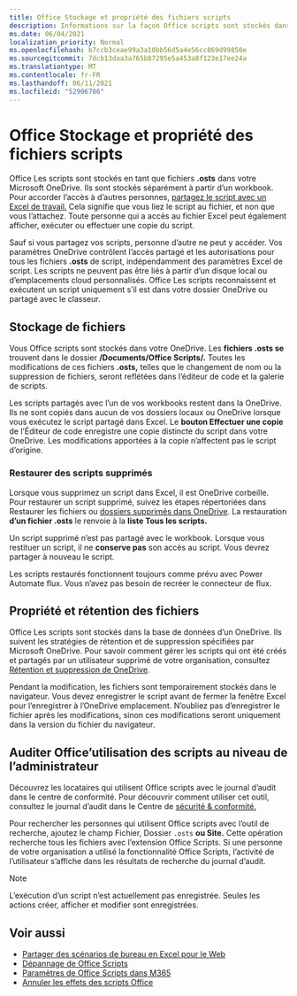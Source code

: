```yaml
---
title: Office Stockage et propriété des fichiers scripts
description: Informations sur la façon Office scripts sont stockés dans Microsoft OneDrive et transférés entre les propriétaires.
ms.date: 06/04/2021
localization_priority: Normal
ms.openlocfilehash: b7ccb3ceae99a3a10bb56d5a4e56cc869d99850e
ms.sourcegitcommit: 7dcb13daa3a765b87295e5a453a8f123e17ee24a
ms.translationtype: MT
ms.contentlocale: fr-FR
ms.lasthandoff: 06/11/2021
ms.locfileid: "52906786"
---
```

# <a name="office-scripts-file-storage-and-ownership"></a>Office Stockage et propriété des fichiers scripts

Office Les scripts sont stockés en tant que fichiers **.osts** dans votre Microsoft OneDrive. Ils sont stockés séparément à partir d’un workbook. Pour accorder l’accès à d’autres personnes, [partagez le script avec un Excel de travail.](excel.md#sharing-scripts) Cela signifie que vous liez le script au fichier, et non que vous l’attachez. Toute personne qui a accès au fichier Excel peut également afficher, exécuter ou effectuer une copie du script.

Sauf si vous partagez vos scripts, personne d’autre ne peut y accéder. Vos paramètres OneDrive contrôlent l’accès partagé et les autorisations pour tous les fichiers **.osts** de script, indépendamment des paramètres Excel de script. Les scripts ne peuvent pas être liés à partir d’un disque local ou d’emplacements cloud personnalisés. Office Les scripts reconnaissent et exécutent un script uniquement s’il est dans votre dossier OneDrive ou partagé avec le classeur.

## <a name="file-storage"></a>Stockage de fichiers

Vous Office scripts sont stockés dans votre OneDrive. Les **fichiers .osts se** trouvent dans le dossier **/Documents/Office Scripts/.** Toutes les modifications de ces fichiers **.osts,** telles que le changement de nom ou la suppression de fichiers, seront reflétées dans l’éditeur de code et la galerie de scripts.

Les scripts partagés avec l’un de vos workbooks restent dans la OneDrive. Ils ne sont copiés dans aucun de vos dossiers locaux ou OneDrive lorsque vous exécutez le script partagé dans Excel. Le **bouton Effectuer une copie** de l’Éditeur de code enregistre une copie distincte du script dans votre OneDrive. Les modifications apportées à la copie n’affectent pas le script d’origine.

### <a name="restore-deleted-scripts"></a>Restaurer des scripts supprimés

Lorsque vous supprimez un script dans Excel, il est OneDrive corbeille. Pour restaurer un script supprimé, suivez les étapes répertoriées dans Restaurer les fichiers ou [dossiers supprimés dans OneDrive](https://support.microsoft.com/office/restore-deleted-files-or-folders-in-onedrive-949ada80-0026-4db3-a953-c99083e6a84f). La restauration **d’un fichier .osts** le renvoie à la **liste Tous les scripts.**

Un script supprimé n’est pas partagé avec le workbook. Lorsque vous restituer un script, il ne **conserve pas** son accès au script. Vous devrez partager à nouveau le script.

Les scripts restaurés fonctionnent toujours comme prévu avec Power Automate flux. Vous n’avez pas besoin de recréer le connecteur de flux.

## <a name="file-ownership-and-retention"></a>Propriété et rétention des fichiers

Office Les scripts sont stockés dans la base de données d’un OneDrive. Ils suivent les stratégies de rétention et de suppression spécifiées par Microsoft OneDrive. Pour savoir comment gérer les scripts qui ont été créés et partagés par un utilisateur supprimé de votre organisation, consultez [Rétention et suppression de OneDrive](/onedrive/retention-and-deletion).

Pendant la modification, les fichiers sont temporairement stockés dans le navigateur. Vous devez enregistrer le script avant de fermer la fenêtre Excel pour l’enregistrer à l’OneDrive emplacement. N’oubliez pas d’enregistrer le fichier après les modifications, sinon ces modifications seront uniquement dans la version du fichier du navigateur.

## <a name="audit-office-scripts-usage-at-the-admin-level"></a>Auditer Office’utilisation des scripts au niveau de l’administrateur

Découvrez les locataires qui utilisent Office scripts avec le journal d’audit dans le centre de conformité. Pour découvrir comment utiliser cet outil, consultez le journal d’audit dans le Centre de [sécurité & conformité.](/microsoft-365/compliance/search-the-audit-log-in-security-and-compliance?view=o365-worldwide&preserve-view=true#search-the-audit-log)

Pour rechercher les personnes qui utilisent Office scripts avec l’outil de recherche, ajoutez le champ Fichier, Dossier `.osts` **ou Site.** Cette opération recherche tous les fichiers avec l’extension Office Scripts. Si une personne de votre organisation a utilisé la fonctionnalité Office Scripts, l’activité de l’utilisateur s’affiche dans les résultats de recherche du journal d’audit.

> [!NOTE]
> L’exécution d’un script n’est actuellement pas enregistrée. Seules les actions créer, afficher et modifier sont enregistrées.

## <a name="see-also"></a>Voir aussi

- [Partager des scénarios de bureau en Excel pour le Web](https://support.microsoft.com/office/sharing-office-scripts-in-excel-for-the-web-226eddbc-3a44-4540-acfe-fccda3d1122b)
- [Dépannage de Office Scripts](../testing/troubleshooting.md)
- [Paramètres de Office Scripts dans M365](https://support.office.com/article/office-scripts-settings-in-m365-19d3c51a-6ca2-40ab-978d-60fa49554dcf)
- [Annuler les effets des scripts Office](../testing/undo.md)
